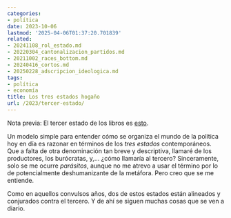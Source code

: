 ```yaml
---
categories:
- política
date: 2023-10-06
lastmod: '2025-04-06T01:37:20.701839'
related:
- 20241108_rol_estado.md
- 20220304_cantonalizacion_partidos.md
- 20211002_races_bottom.md
- 20240416_cortos.md
- 20250228_adscripcion_ideologica.md
tags:
- política
- economía
title: Los tres estados hogaño
url: /2023/tercer-estado/
---
```


Nota previa: El tercer estado de los libros es [esto](https://es.wikipedia.org/wiki/Tercer_Estado).

Un modelo simple para entender cómo se organiza el mundo de la política hoy en día es razonar en términos de los _tres estados_ contemporáneos. Que a falta de otra denominación tan breve y descriptiva, llamaré de los productores, los burócratas, y,... ¿cómo llamaría al tercero? Sinceramente, solo se me ocurre _parásitos_, aunque no me atrevo a usar el término por lo de potencialmente deshumanizante de la metáfora. Pero creo que se me entiende.

Como en aquellos convulsos años, dos de estos estados están alineados y conjurados contra el tercero. Y de ahí se siguen muchas cosas que se ven a diario.
